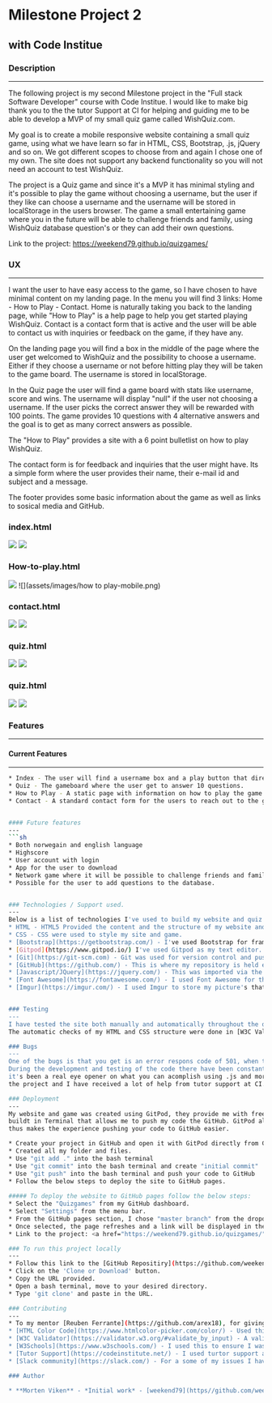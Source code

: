 # Milestone Project 2 
## with Code Institue 

### Description
---
The following project is my second Milestone project in the "Full stack Software Developer" course with
 Code Institue. I would like to make big thank you to the the tutor Support at CI for helping and guiding me 
 to be able to develop a MVP of my small quiz game called WishQuiz.com. 

 My goal is to create a mobile responsive website containing a small quiz game, using what we have learn so far
 in HTML, CSS, Bootstrap, .js, jQuery and so on. We got different scopes to choose from and again I chose one of
 my own. The site does not support any backend functionality so you will not need an account to test WishQuiz. 

 The project is a Quiz game and since it's a MVP it has minimal styling and it's possible to play the game without
 choosing a username, but the user if they like can choose a username and the username will be stored in 
 localStorage in the users browser. The game a small entertaining game where you in the future will be able to
 challenge friends and family, using WishQuiz database question's or they can add their own questions.   

 Link to the project: https://weekend79.github.io/quizgames/

 ### UX
 ---
 I want the user to have easy access to the game, so I have chosen to have minimal content on my landing page.
 In the menu you will find 3 links: Home - How to Play - Contact. Home is naturally taking you back to the landing 
 page, while "How to Play" is a help page to help you get started playing WishQuiz. Contact is a contact 
 form that is active and the user will be able to contact us with inquiries or feedback on the game, if they 
 have any.

 On the landing page you will find a box in the middle of the page where the user get welcomed to WishQuiz and 
 the possibility to choose a username. Either if they choose a username or not before hitting play they will 
 be taken to the game board. The username is stored in localStorage. 

 In the Quiz page the user will find a game board with stats like username, score and wins. The username
 will display "null" if the user not choosing a username. If the user picks the correct answer they will be 
 rewarded with 100 points. The game provides 10 questions with 4 alternative answers and the goal is to get as 
 many correct answers as possible.

The "How to Play" provides a site with a 6 point bulletlist on how to play WishQuiz. 

The contact form is for feedback and inquiries that the user might have. Its a simple form where the user provides
their name, their e-mail id and subject and a message. 

The footer provides some basic information about the game as well as links to sosical media and GitHub. 

### index.html
![](assets/images/home-desk.png)
![](assets/images/home-mobile.png)

### How-to-play.html
![](assets/images/how-to-play-desk.png)
![](assets/images/how to play-mobile.png)

### contact.html
![](assets/images/contact-desk.png)
![](assets/images/contact-mobile.png)

### quiz.html
![](assets/images/gameboard-desk.png)
![](assets/images/gameboard-mobile.png) 

### quiz.html
![](assets/images/gameover-desk.png)
![](assets/images/gameover-mobile.png) 


### Features
---
#### Current Features
---
```sh 
* Index - The user will find a username box and a play button that directs them to the game.
* Quiz - The gameboard where the user get to answer 10 questions. 
* How to Play - A static page with information on how to play the game.
* Contact - A standard contact form for the users to reach out to the game. 


#### Future features 
---
```sh 
* Both norwegain and english language
* Highscore
* User account with login 
* App for the user to download
* Network game where it will be possible to challenge friends and family.
* Possible for the user to add questions to the database.


### Technologies / Support used. 
--- 
Below is a list of technologies I've used to build my website and quiz game.
* HTML - HTML5 Provided the content and the structure of my website and quiz game. 
* CSS - CSS were used to style my site and game. 
* [Bootstrap](https://getbootstrap.com/) - I've used Bootstrap for framework, forms and section-spacing.
* [Gitpod](https://www.gitpod.io/) I've used Gitpod as my text editor. It offer everything I need to do from one enviroment. 
* [Git](https://git-scm.com) - Git was used for version control and pushing the code to GitHub
* [GitHub](https://github.com/) - This is where my repository is held externally.
* [Javascript/JQuery](https://jquery.com/) - This was imported via the Bootstrap framework to enable me to create a responsive collapsible nav bar at smaller screen sizes JavaScript has also been used to develop the game.
* [Font Awesome](https://fontawesome.com/) - I used Font Awesome for the icons in my navbar and the buttons on my index page. 
* [Imgur](https://imgur.com/) - I used Imgur to store my picture's that I've used on my site..


### Testing
---
I have tested the site both manually and automatically throughout the development of the project. I've used the web developer tools to see that my site at all time was responsive. I target first the mobile devices, and then testing to scale the site for tablets to larger desktops. I tested the site on different devices to see that it scaled properly on all devices. 
The automatic checks of my HTML and CSS structure were done in [W3C Validator](https://validator.w3.org/#validate_by_input) to ensure there isn't any errors in the code and that the structure is correct. I have tested the site on Firefox, Internet explorer and Chrome to see that the site scales properly, as well as all features and framework is correct in it's positions. Everything scales properly on all devices beside the Google scrips when the Internet Explorer is used in the Salmonsuite/Catches page, here the scripts don't show and you can read more about this in the bugs section futher down in the README.md file.  

### Bugs
---
One of the bugs is that you get is an error respons code of 501, when trying to use the contact form. 
During the development and testing of the code there have been constantly done improvments to the code to get it up and running, though I have even just started to scratch the surface of Javascript jQuery with more,
it's been a real eye opener on what you can acomplish using .js and more. The learning curve have been raising rapidly in the end of 
the project and I have received a lot of help from tutor support at CI. They have been brilliant guiding me and helping me throuhout the project together with my mentor.

### Deployment
---
My website and game was created using GitPod, they provide me with free credits as a student and their platform have 
buildt in Terminal that allows me to push my code the GitHub. GitPod allows you to store your username and password and
thus makes the experience pushing your code to GitHub easier. 

* Create your project in GitHub and open it with GitPod directly from GitHub. 
* Created all my folder and files.
* Use "git add ." into the bash terminal
* Use "git commit" into the bash terminal and create "initial commit"
* Use "git push" into the bash terminal and push your code to GitHub
* Follow the below steps to deploy the site to GitHub pages. 
  
##### To deploy the website to GitHub pages follow the below steps:
* Select the "Quizgames" from my GitHub dashboard.
* Select "Settings" from the menu bar. 
* From the GitHub pages section, I chose "master branch" from the dropdown menu. 
* Once selected, the page refreshes and a link will be displayed in the GitHub section to my website.
* Link to the project: <a href="https://weekend79.github.io/quizgames/">Click here</a>  

### To run this project locally
---
* Follow this link to the [GitHub Repositiry](https://github.com/weekend79/quizgames)
* Click on the 'Clone or Download' button.
* Copy the URL provided.
* Open a bash terminal, move to your desired directory.
* Type 'git clone' and paste in the URL.

### Contributing
---
* To my mentor [Reuben Ferrante](https://github.com/arex18), for giving my exellent guidens thru the project and assisted me in some important issue's.
* [HTML Color Code](https://www.htmlcolor-picker.com/color/) - Used this website in order to obtain hex codes to styling my pages.
* [W3C Validator](https://validator.w3.org/#validate_by_input) - A validator used to check my HTML and CSS structure and format periodically throughout the build.
* [W3Schools](https://www.w3schools.com/) - I used this to ensure I was entering all the information required correctly in my HTML and CSS.
* [Tutor Support](https://codeinstitute.net/) - I used turtor support a lot durring this project and they have been excellent support.
* [Slack community](https://slack.com/) - For a some of my issues I have turn to the Slack community for help and they have been a very good help. 

### Author

* **Morten Viken** - *Initial work* - [weekend79](https//github.com/weekend79)